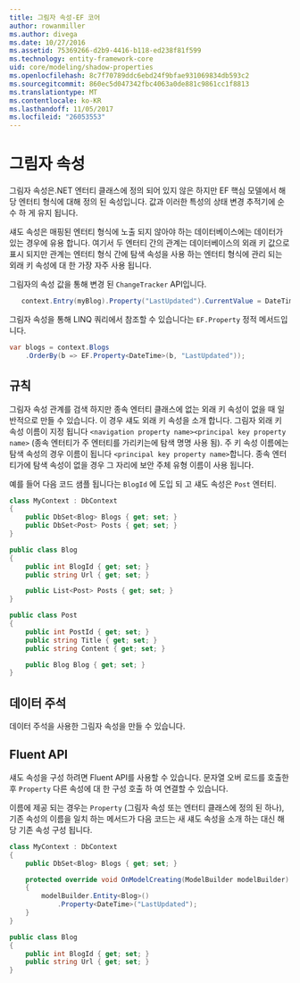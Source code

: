 ```yaml
---
title: 그림자 속성-EF 코어
author: rowanmiller
ms.author: divega
ms.date: 10/27/2016
ms.assetid: 75369266-d2b9-4416-b118-ed238f81f599
ms.technology: entity-framework-core
uid: core/modeling/shadow-properties
ms.openlocfilehash: 8c7f70789ddc6ebd24f9bfae931069834db593c2
ms.sourcegitcommit: 860ec5d047342fbc4063a0de881c9861cc1f8813
ms.translationtype: MT
ms.contentlocale: ko-KR
ms.lasthandoff: 11/05/2017
ms.locfileid: "26053553"
---
```

# <a name="shadow-properties"></a>그림자 속성

그림자 속성은.NET 엔터티 클래스에 정의 되어 있지 않은 하지만 EF 핵심 모델에서 해당 엔터티 형식에 대해 정의 된 속성입니다. 값과 이러한 특성의 상태 변경 추적기에 순수 하 게 유지 됩니다.

섀도 속성은 매핑된 엔터티 형식에 노출 되지 않아야 하는 데이터베이스에는 데이터가 있는 경우에 유용 합니다. 여기서 두 엔터티 간의 관계는 데이터베이스의 외래 키 값으로 표시 되지만 관계는 엔터티 형식 간에 탐색 속성을 사용 하는 엔터티 형식에 관리 되는 외래 키 속성에 대 한 가장 자주 사용 됩니다.

그림자의 속성 값을 통해 변경 된 `ChangeTracker` API입니다.

``` csharp
   context.Entry(myBlog).Property("LastUpdated").CurrentValue = DateTime.Now;
```

그림자 속성을 통해 LINQ 쿼리에서 참조할 수 있습니다는 `EF.Property` 정적 메서드입니다.

``` csharp
var blogs = context.Blogs
    .OrderBy(b => EF.Property<DateTime>(b, "LastUpdated"));
```

## <a name="conventions"></a>규칙

그림자 속성 관계를 검색 하지만 종속 엔터티 클래스에 없는 외래 키 속성이 없을 때 일반적으로 만들 수 있습니다. 이 경우 섀도 외래 키 속성을 소개 합니다. 그림자 외래 키 속성 이름이 지정 됩니다 `<navigation property name><principal key property name>` (종속 엔터티가 주 엔터티를 가리키는에 탐색 명명 사용 됨). 주 키 속성 이름에는 탐색 속성의 경우 이름이 됩니다 `<principal key property name>`합니다. 종속 엔터티가에 탐색 속성이 없을 경우 그 자리에 보안 주체 유형 이름이 사용 됩니다.

예를 들어 다음 코드 샘플 됩니다는 `BlogId` 에 도입 되 고 섀도 속성은 `Post` 엔터티.

<!-- [!code-csharp[Main](samples/core/Modeling/Conventions/Samples/ShadowForeignKey.cs)] -->
``` csharp
class MyContext : DbContext
{
    public DbSet<Blog> Blogs { get; set; }
    public DbSet<Post> Posts { get; set; }
}

public class Blog
{
    public int BlogId { get; set; }
    public string Url { get; set; }

    public List<Post> Posts { get; set; }
}

public class Post
{
    public int PostId { get; set; }
    public string Title { get; set; }
    public string Content { get; set; }

    public Blog Blog { get; set; }
}
```

## <a name="data-annotations"></a>데이터 주석

데이터 주석을 사용한 그림자 속성을 만들 수 있습니다.

## <a name="fluent-api"></a>Fluent API

섀도 속성을 구성 하려면 Fluent API를 사용할 수 있습니다. 문자열 오버 로드를 호출한 후 `Property` 다른 속성에 대 한 구성 호출 하 여 연결할 수 있습니다.

이름에 제공 되는 경우는 `Property` (그림자 속성 또는 엔터티 클래스에 정의 된 하나), 기존 속성의 이름을 일치 하는 메서드가 다음 코드는 새 섀도 속성을 소개 하는 대신 해당 기존 속성 구성 됩니다.

<!-- [!code-csharp[Main](samples/core/Modeling/FluentAPI/Samples/ShadowProperty.cs?highlight=7,8)] -->
``` csharp
class MyContext : DbContext
{
    public DbSet<Blog> Blogs { get; set; }

    protected override void OnModelCreating(ModelBuilder modelBuilder)
    {
        modelBuilder.Entity<Blog>()
            .Property<DateTime>("LastUpdated");
    }
}

public class Blog
{
    public int BlogId { get; set; }
    public string Url { get; set; }
}
```
